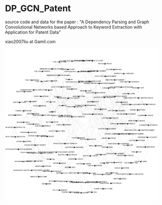 # DP_GCN_Patent
source code and data for the paper : "A Dependency Parsing and Graph Convolutional Networks based  Approach to Keyword Extraction with Application for Patent Data"


xiao2007liu at Gamil.com

![alt text](https://github.com/xiaol/DP_GCN_Patent/blob/main/tmp/ktruss5_4_25.png?raw=true)
